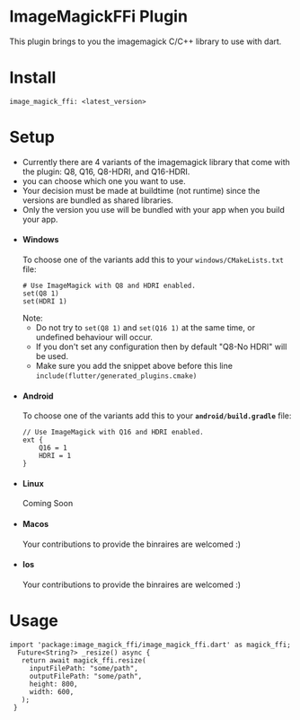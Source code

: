 # ImageMagickFFi Plugin
This plugin brings to you the imagemagick C/C++ library to use with dart.

# Install
`image_magick_ffi: <latest_version>`

# Setup
- Currently there are 4 variants of the imagemagick library that come with the plugin: Q8, Q16, Q8-HDRI, and Q16-HDRI.
- you can choose which one you want to use.
- Your decision must be made at buildtime (not runtime) since the versions are bundled as shared libraries.
- Only the version you use will be bundled with your app when you build your app.
- #### Windows
  To choose one of the variants add this to your `windows/CMakeLists.txt` file:
    ```
    # Use ImageMagick with Q8 and HDRI enabled.
    set(Q8 1)
    set(HDRI 1)
    ```
  Note:
    - Do not try to `set(Q8 1)` and `set(Q16 1)` at the same time, or undefined behaviour will occur.
    - If you don't set any configuration then by default "Q8-No HDRI" will be used.
    - Make sure you add the snippet above before this line `include(flutter/generated_plugins.cmake)`
- #### Android
  To choose one of the variants add this to your **`android/build.gradle`** file:
    ```
    // Use ImageMagick with Q16 and HDRI enabled.
    ext {
        Q16 = 1
        HDRI = 1
    }
    ```
- #### Linux
  Coming Soon
- #### Macos
  Your contributions to provide the binraires are welcomed :)
- #### Ios
  Your contributions to provide the binraires are welcomed :)

# Usage
 ```
 import 'package:image_magick_ffi/image_magick_ffi.dart' as magick_ffi;
   Future<String?> _resize() async {
    return await magick_ffi.resize(
      inputFilePath: "some/path",
      outputFilePath: "some/path",
      height: 800,
      width: 600,
    );
  }
 ```